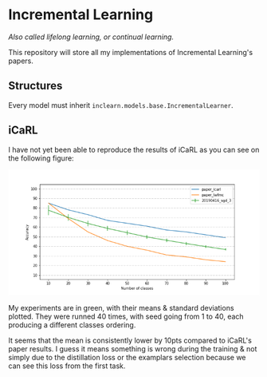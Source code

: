 # Incremental Learning

*Also called lifelong learning, or continual learning.*

This repository will store all my implementations of Incremental Learning's papers.

## Structures

Every model must inherit `inclearn.models.base.IncrementalLearner`.


## iCaRL

I have not yet been able to reproduce the results of iCaRL as you can see on the
following figure:

![icarl](figures/icarl.png)

My experiments are in green, with their means & standard deviations plotted.
They were runned 40 times, with seed going from 1 to 40, each producing a
different classes ordering.

It seems that the mean is consistently lower by 10pts compared to iCaRL's paper
results. I guess it means something is wrong during the training & not simply
due to the distillation loss or the examplars selection because we can see this
loss from the first task.
